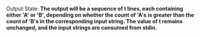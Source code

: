 Output State: **The output will be a sequence of t lines, each containing either 'A' or 'B', depending on whether the count of 'A's is greater than the count of 'B's in the corresponding input string. The value of t remains unchanged, and the input strings are consumed from stdin.**